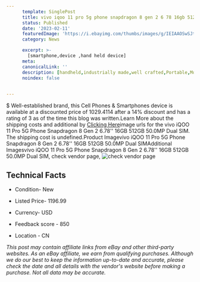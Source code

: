 ```yaml
---
      template: SinglePost
      title: vivo iqoo 11 pro 5g phone snapdragon 8 gen 2 6 78 16gb 512gb 50 0mp dual sim
      status: Published
      date: '2023-02-11'
      featuredImage: 'https://i.ebayimg.com/thumbs/images/g/IEIAAOSwSJtjkyWM/s-l225.jpg'
      category: News

      excerpt: >-
        [smartphone,device ,hand held device]
      meta:
      canonicalLink: ''
      description: [handheld,industrially made,well crafted,Portable,Mobile,Compact,Convenient,Lightweight,Maneuverable,Man-portable,Miniature,Carriable,Hand-held,Light,Holdable,Transportable,Mobile device,Pocket-sized,On-the-go,Wireless,Cordless,Compact size,Convenient size, smartphone,device ,hand held device]
      noindex: false

        
---
```

$
    Well-established brand, this Cell Phones & Smartphones device is available at a discounted price of 1029.4114 after a 14% discount and has a rating of 3 as of the time this blog was written.Learn More about the shipping costs and additional by [Clicking Here](https://www.ebay.com/itm/325456298008?hash=item4bc6b50018%3Ag%3AIEIAAOSwSJtjkyWM&mkevt=1&mkcid=1&mkrid=711-53200-19255-0&campid=%253CePNCampaignId%253E&customid=%253CreferenceId%253E&toolid=10049)image urls for the vivo iQOO 11 Pro 5G Phone Snapdragon 8 Gen 2 6.78'' 16GB 512GB 50.0MP Dual SIM. The shipping cost is undefined.Product Imagevivo iQOO 11 Pro 5G Phone Snapdragon 8 Gen 2 6.78'' 16GB 512GB 50.0MP Dual SIMAdditional Imagesvivo iQOO 11 Pro 5G Phone Snapdragon 8 Gen 2 6.78'' 16GB 512GB 50.0MP Dual SIM, check vendor page, ![check vendor page](https://origin-galleryplus.ebayimg.com/ws/web/325456298008_2_0_1/225x225.jpg,https://origin-galleryplus.ebayimg.com/ws/web/325456298008_3_0_1/225x225.jpg,https://origin-galleryplus.ebayimg.com/ws/web/325456298008_4_0_1/225x225.jpg,https://origin-galleryplus.ebayimg.com/ws/web/325456298008_5_0_1/225x225.jpg,https://origin-galleryplus.ebayimg.com/ws/web/325456298008_6_0_1/225x225.jpg,https://origin-galleryplus.ebayimg.com/ws/web/325456298008_7_0_1/225x225.jpg,https://origin-galleryplus.ebayimg.com/ws/web/325456298008_8_0_1/225x225.jpg,https://origin-galleryplus.ebayimg.com/ws/web/325456298008_9_0_1/225x225.jpg,https://origin-galleryplus.ebayimg.com/ws/web/325456298008_10_0_1/225x225.jpg,https://origin-galleryplus.ebayimg.com/ws/web/325456298008_11_0_1/225x225.jpg,https://origin-galleryplus.ebayimg.com/ws/web/325456298008_12_0_1/225x225.jpg)
    
    

 ## Technical Facts 



     
      

 - Condition- New 


      

 - Listed Price- 1196.99 


      

 - Currency- USD 


      

 - Feedback score - 850 


      

 - Location - CN 


      
      

 *_This post may contain affiliate links from eBay and other third-party websites. As an eBay affiliate, we earn from qualifying purchases. Although we do our best to keep the information up-to-date and accurate, please check the date and all details with the vendor's website before making a purchase. Not all data may be accurate._*



    
    
    
    
    